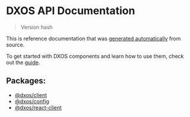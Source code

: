 # DXOS API Documentation

> Version hash <Badge type="tip" text="fe432c" vertical="middle" />

This is reference documentation that was [generated automatically](/guide/contributing/documentation#generated-documentation) from source.

To get started with DXOS components and learn how to use them, check out the [guide](/guide).

## Packages:
- [@dxos/client](/api/@dxos/client)
- [@dxos/config](/api/@dxos/config)
- [@dxos/react-client](/api/@dxos/react-client)